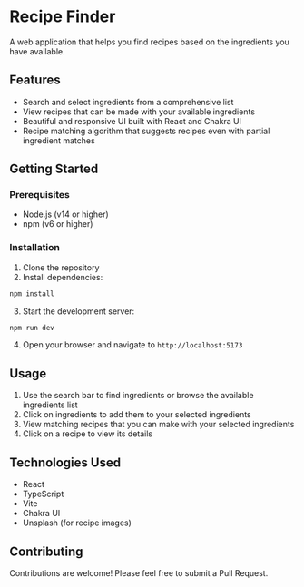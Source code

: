 # Recipe Finder

A web application that helps you find recipes based on the ingredients you have available.

## Features

- Search and select ingredients from a comprehensive list
- View recipes that can be made with your available ingredients
- Beautiful and responsive UI built with React and Chakra UI
- Recipe matching algorithm that suggests recipes even with partial ingredient matches

## Getting Started

### Prerequisites

- Node.js (v14 or higher)
- npm (v6 or higher)

### Installation

1. Clone the repository
2. Install dependencies:
```bash
npm install
```

3. Start the development server:
```bash
npm run dev
```

4. Open your browser and navigate to `http://localhost:5173`

## Usage

1. Use the search bar to find ingredients or browse the available ingredients list
2. Click on ingredients to add them to your selected ingredients
3. View matching recipes that you can make with your selected ingredients
4. Click on a recipe to view its details

## Technologies Used

- React
- TypeScript
- Vite
- Chakra UI
- Unsplash (for recipe images)

## Contributing

Contributions are welcome! Please feel free to submit a Pull Request.
